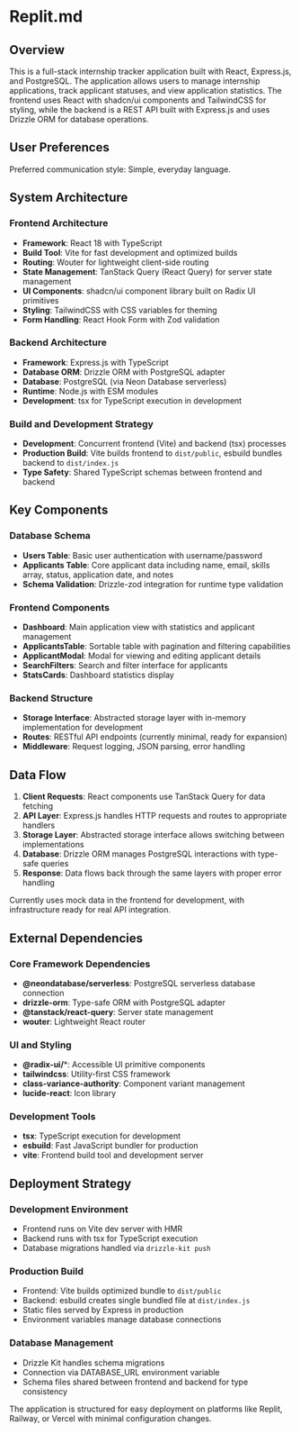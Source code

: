 # Replit.md

## Overview

This is a full-stack internship tracker application built with React, Express.js, and PostgreSQL. The application allows users to manage internship applications, track applicant statuses, and view application statistics. The frontend uses React with shadcn/ui components and TailwindCSS for styling, while the backend is a REST API built with Express.js and uses Drizzle ORM for database operations.

## User Preferences

Preferred communication style: Simple, everyday language.

## System Architecture

### Frontend Architecture
- **Framework**: React 18 with TypeScript
- **Build Tool**: Vite for fast development and optimized builds
- **Routing**: Wouter for lightweight client-side routing
- **State Management**: TanStack Query (React Query) for server state management
- **UI Components**: shadcn/ui component library built on Radix UI primitives
- **Styling**: TailwindCSS with CSS variables for theming
- **Form Handling**: React Hook Form with Zod validation

### Backend Architecture
- **Framework**: Express.js with TypeScript
- **Database ORM**: Drizzle ORM with PostgreSQL adapter
- **Database**: PostgreSQL (via Neon Database serverless)
- **Runtime**: Node.js with ESM modules
- **Development**: tsx for TypeScript execution in development

### Build and Development Strategy
- **Development**: Concurrent frontend (Vite) and backend (tsx) processes
- **Production Build**: Vite builds frontend to `dist/public`, esbuild bundles backend to `dist/index.js`
- **Type Safety**: Shared TypeScript schemas between frontend and backend

## Key Components

### Database Schema
- **Users Table**: Basic user authentication with username/password
- **Applicants Table**: Core applicant data including name, email, skills array, status, application date, and notes
- **Schema Validation**: Drizzle-zod integration for runtime type validation

### Frontend Components
- **Dashboard**: Main application view with statistics and applicant management
- **ApplicantsTable**: Sortable table with pagination and filtering capabilities  
- **ApplicantModal**: Modal for viewing and editing applicant details
- **SearchFilters**: Search and filter interface for applicants
- **StatsCards**: Dashboard statistics display

### Backend Structure
- **Storage Interface**: Abstracted storage layer with in-memory implementation for development
- **Routes**: RESTful API endpoints (currently minimal, ready for expansion)
- **Middleware**: Request logging, JSON parsing, error handling

## Data Flow

1. **Client Requests**: React components use TanStack Query for data fetching
2. **API Layer**: Express.js handles HTTP requests and routes to appropriate handlers
3. **Storage Layer**: Abstracted storage interface allows switching between implementations
4. **Database**: Drizzle ORM manages PostgreSQL interactions with type-safe queries
5. **Response**: Data flows back through the same layers with proper error handling

Currently uses mock data in the frontend for development, with infrastructure ready for real API integration.

## External Dependencies

### Core Framework Dependencies
- **@neondatabase/serverless**: PostgreSQL serverless database connection
- **drizzle-orm**: Type-safe ORM with PostgreSQL adapter
- **@tanstack/react-query**: Server state management
- **wouter**: Lightweight React router

### UI and Styling
- **@radix-ui/***: Accessible UI primitive components
- **tailwindcss**: Utility-first CSS framework
- **class-variance-authority**: Component variant management
- **lucide-react**: Icon library

### Development Tools
- **tsx**: TypeScript execution for development
- **esbuild**: Fast JavaScript bundler for production
- **vite**: Frontend build tool and development server

## Deployment Strategy

### Development Environment
- Frontend runs on Vite dev server with HMR
- Backend runs with tsx for TypeScript execution
- Database migrations handled via `drizzle-kit push`

### Production Build
- Frontend: Vite builds optimized bundle to `dist/public`
- Backend: esbuild creates single bundled file at `dist/index.js`
- Static files served by Express in production
- Environment variables manage database connections

### Database Management
- Drizzle Kit handles schema migrations
- Connection via DATABASE_URL environment variable
- Schema files shared between frontend and backend for type consistency

The application is structured for easy deployment on platforms like Replit, Railway, or Vercel with minimal configuration changes.